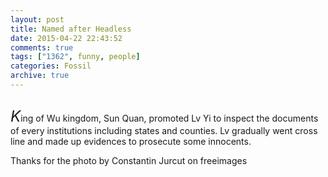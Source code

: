 ```yaml
---
layout: post
title: Named after Headless  
date: 2015-04-22 22:43:52
comments: true
tags: ["1362", funny, people]
categories: Fossil
archive: true
---
```

<img class="cpanda" src="http://7xi3j8.com1.z0.glb.clouddn.com/cokepanda.com_noheadd.jpg" alt="" />


<font size="5">*K*</font>ing of Wu kingdom, Sun Quan, promoted Lv Yi to inspect the documents of every institutions including states and counties. Lv gradually went cross line and made up evidences to prosecute some innocents. 

<!--more-->

Thanks for the photo by Constantin Jurcut on freeimages